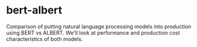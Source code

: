 # bert-albert
Comparison of putting natural language processing models into production using BERT vs ALBERT.  We'll look at performance and production cost characteristics of both models.
